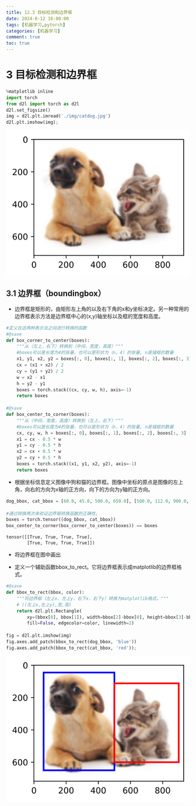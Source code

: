 ```yaml
---
title: 12.3 目标检测和边界框
date: 2024-8-12 16:00:00
tags: [机器学习,pytorch]
categories: [机器学习]
comment: true
toc: true
---
```


#### 

<!--more-->

# 3 目标检测和边界框



```python
%matplotlib inline
import torch
from d2l import torch as d2l
d2l.set_figsize()
img = d2l.plt.imread('./img/catdog.jpg')
d2l.plt.imshow(img);
```


    
![svg](img/deeplearning/code/pytorch/12_computer_vision/3_object_detection_files/3_object_detection_1_0.svg)
    


## 3.1 边界框（boundingbox）

- 边界框是矩形的，由矩形左上角的以及右下角的x和y坐标决定。另一种常用的边界框表示方法是边界框中心的(x,y)轴坐标以及框的宽度和高度。


```python
#定义在这两种表示法之间进行转换的函数
#@save
def box_corner_to_center(boxes):
    """从（左上，右下）转换到（中间，宽度，高度）"""
    #boxes可以是长度为4的张量，也可以是形状为（n，4）的张量, n是锚框的数量
    x1, y1, x2, y2 = boxes[:, 0], boxes[:, 1], boxes[:, 2], boxes[:, 3]
    cx = (x1 + x2) / 2
    cy = (y1 + y2) / 2
    w = x2 - x1
    h = y2 - y1
    boxes = torch.stack((cx, cy, w, h), axis=-1)
    return boxes

#@save
def box_center_to_corner(boxes):
    """从（中间，宽度，高度）转换到（左上，右下）"""
    #boxes可以是长度为4的张量，也可以是形状为（n，4）的张量, n是锚框的数量
    cx, cy, w, h = boxes[:, 0], boxes[:, 1], boxes[:, 2], boxes[:, 3]
    x1 = cx - 0.5 * w
    y1 = cy - 0.5 * h
    x2 = cx + 0.5 * w
    y2 = cy + 0.5 * h
    boxes = torch.stack((x1, y1, x2, y2), axis=-1)
    return boxes
```

- 根据坐标信息定义图像中狗和猫的边界框。图像中坐标的原点是图像的左上角，向右的方向为x轴的正方向，向下的方向为y轴的正方向。


```python
dog_bbox, cat_bbox = [60.0, 45.0, 500.0, 650.0], [500.0, 112.0, 900.0, 600.0]

#通过转换两次来验证边界框转换函数的正确性。
boxes = torch.tensor((dog_bbox, cat_bbox))
box_center_to_corner(box_corner_to_center(boxes)) == boxes
```




    tensor([[True, True, True, True],
            [True, True, True, True]])



- 将边界框在图中画出

- 定义一个辅助函数bbox_to_rect。它将边界框表示成matplotlib的边界框格式。


```python
#@save
def bbox_to_rect(bbox, color):
    """将边界框（左上x，左上y，右下x，右下y）转换为matplotlib格式。"""
    # ((左上x,左上y),宽,高)
    return d2l.plt.Rectangle(
        xy=(bbox[0], bbox[1]), width=bbox[2]-bbox[0], height=bbox[3]-bbox[1],
        fill=False, edgecolor=color, linewidth=2)

fig = d2l.plt.imshow(img)
fig.axes.add_patch(bbox_to_rect(dog_bbox, 'blue'))
fig.axes.add_patch(bbox_to_rect(cat_bbox, 'red'));
```


    
![svg](img/deeplearning/code/pytorch/12_computer_vision/3_object_detection_files/3_object_detection_7_0.svg)
    

